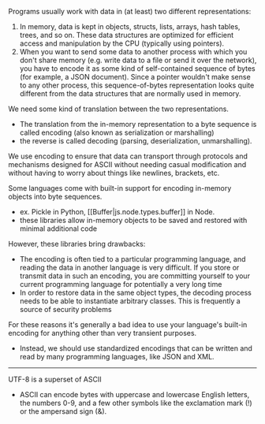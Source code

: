 
Programs usually work with data in (at least) two different representations:
1. In memory, data is kept in objects, structs, lists, arrays, hash tables, trees, and so on. These data structures are optimized for efficient access and manipulation by the CPU (typically using pointers).
2. When you want to send some data to another process with which you don't share memory (e.g. write data to a file or send it over the network), you have to encode it as some kind of self-contained sequence of bytes (for example, a JSON document). Since a pointer wouldn't make sense to any other process, this sequence-of-bytes representation looks quite different from the data structures that are normally used in memory.

We need some kind of translation between the two representations. 
- The translation from the in-memory representation to a byte sequence is called encoding (also known as serialization or marshalling)
- the reverse is called decoding (parsing, deserialization, unmarshalling).

We use encoding to ensure that data can transport through protocols and mechanisms designed for ASCII without needing casual modification and without having to worry about things like newlines, brackets, etc.

Some languages come with built-in support for encoding in-memory objects into byte sequences.
- ex. Pickle in Python, [[Buffer|js.node.types.buffer]] in Node.
- these libraries allow in-memory objects to be saved and restored with minimal additional code

However, these libraries bring drawbacks:
- The encoding is often tied to a particular programming language, and reading the data in another language is very difficult. If you store or transmit data in such an encoding, you are committing yourself to your current programming language for potentially a very long time
- In order to restore data in the same object types, the decoding process needs to be able to instantiate arbitrary classes. This is frequently a source of security problems

For these reasons it's generally a bad idea to use your language's built-in encoding for anything other than very transient purposes.
- Instead, we should use standardized encodings that can be written and read by many programming languages, like JSON and XML.

* * *

UTF-8 is a superset of ASCII
- ASCII can encode bytes with uppercase and lowercase English letters, the numbers 0-9, and a few other symbols like the exclamation mark (!) or the ampersand sign (&).
